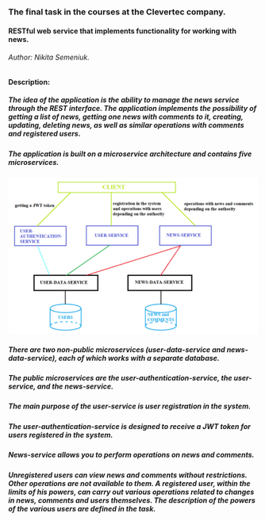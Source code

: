 ### The final task in the courses at the Clevertec company.

#### RESTful web service that implements functionality for working with news.

###### Author: Nikita Semeniuk.

#### Description:

##### The idea of the application is the ability to manage the news service through the REST interface. The application implements the possibility of getting a list of news, getting one news with comments to it, creating, updating, deleting news, as well as similar operations with comments and registered users.

##### The application is built on a microservice architecture and contains five microservices.
![alt microservice interaction scheme](src/main/resources/static/images/app_schema.png)
##### There are two non-public microservices (user-data-service and news-data-service), each of which works with a separate database.

##### The public microservices are the user-authentication-service, the user-service, and the news-service.

##### The main purpose of the user-service is user registration in the system.

##### The user-authentication-service is designed to receive a JWT token for users registered in the system.

##### News-service allows you to perform operations on news and comments.

##### Unregistered users can view news and comments without restrictions. Other operations are not available to them. A registered user, within the limits of his powers, can carry out various operations related to changes in news, comments and users themselves. The description of the powers of the various users are defined in the task.
